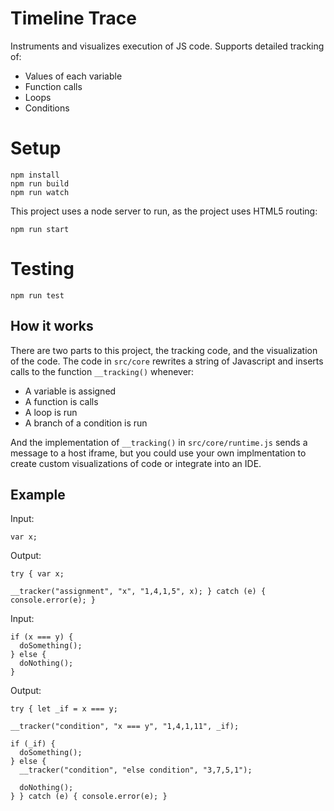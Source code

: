 # Timeline Trace

Instruments and visualizes execution of JS code. Supports detailed
tracking of:

* Values of each variable
* Function calls
* Loops
* Conditions

# Setup

```
npm install
npm run build
npm run watch
```

This project uses a node server to run, as the project uses HTML5 routing:

```
npm run start
```

# Testing

```
npm run test
```

## How it works

There are two parts to this project, the tracking code, and the visualization of the code. 
The code in `src/core` rewrites a string of Javascript and inserts calls to the function
`__tracking()` whenever:

* A variable is assigned
* A function is calls
* A loop is run
* A branch of a condition is run

And the implementation of `__tracking()` in `src/core/runtime.js` sends a message to a host
iframe, but you could use your own implmentation to create custom visualizations of code
or integrate into an IDE.

## Example

Input:

```
var x;
```

Output:

``` 
try { var x;

__tracker("assignment", "x", "1,4,1,5", x); } catch (e) { console.error(e); }
```

Input:

```
if (x === y) {
  doSomething();
} else {
  doNothing();
}
```

Output:

```
try { let _if = x === y;

__tracker("condition", "x === y", "1,4,1,11", _if);

if (_if) {
  doSomething();
} else {
  __tracker("condition", "else condition", "3,7,5,1");

  doNothing();
} } catch (e) { console.error(e); }
```